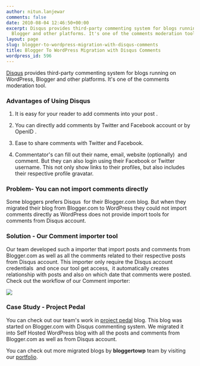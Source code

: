 ```yaml
---
author: nitun.lanjewar
comments: false
date: 2010-08-04 12:46:50+00:00
excerpt: Disqus provides third-party commenting system for blogs running on WordPress,
  Blogger and other platforms. It's one of the comments moderation tool.
layout: page
slug: blogger-to-wordpress-migration-with-disqus-comments
title: Blogger To WordPress Migration with Disqus Comments
wordpress_id: 596
---
```


[Disqus](http://disqus.com/) provides third-party commenting system for blogs running on WordPress, Blogger and other platforms. It's one of the comments moderation tool.


### Advantages of Using Disqus





	
  1. It is easy for your  reader to add comments into your post .

	
  2. You can directly add  comments by Twitter and Facebook account or by OpenID .

	
  3. Ease to share comments with Twitter and Facebook.

	
  4. Commentator's can fill out their name,  email, website (optionally)  and comment. But they can also login using  their Facebook or Twitter username. This not only show links to  their profiles, but also includes their respective profile gravatar.




### Problem- You can not import comments directly


Some bloggers prefers Disqus  for their Blogger.com blog. But when they migrated their blog from Blogger.com to WordPress they could not import comments directly as WordPress does not provide import tools for comments from Disqus account.


### Solution - Our Comment importer tool


Our team developed such a importer that import posts and comments from Blogger.com as well as all the comments related to their respective posts from Disqus account. This importer only require the Disqus account credentials  and once our tool get access,  it automatically creates relationship with posts and also on which date that comments were posted.
Check out the workflow of our Comment importer:

[![](https://rtcamp.com/wp-content/uploads/2010/08/Disqus-comments.jpg)](https://rtcamp.com/wp-content/uploads/2012/09/Disqus-comments.jpg)


### Case Study - Project Pedal


You can check out our team's work in [project pedal](http://www.blog.projectpedal.com/) blog. This blog was started on Blogger.com with Disqus commenting system. We migrated it into Self Hosted WordPress blog with all the posts and comments from Blogger.com as well as from Disqus account.

You can check out more migrated blogs by **bloggertowp** team by visiting our [portfolio](http://bloggertowp.org/portfolio/).

